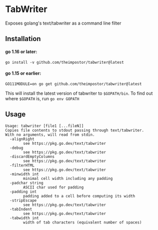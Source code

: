 # TabWriter
Exposes golang's text/tabwriter as a command line filter

## Installation

#### go 1.16 or later:

```
go install -v github.com/theimpostor/tabwriter@latest
```

#### go 1.15 or earlier:
```
GO111MODULE=on go get github.com/theimpostor/tabwriter@latest
```

This will install the latest version of tabwriter to `$GOPATH/bin`. To find out where `$GOPATH` is, run `go env GOPATH`

## Usage
```
Usage: tabwriter [file1 [...fileN]]
Copies file contents to stdout passing through text/tabwriter.
With no arguments, will read from stdin.
  -alignRight
        see https://pkg.go.dev/text/tabwriter
  -debug
        see https://pkg.go.dev/text/tabwriter
  -discardEmptyColumns
        see https://pkg.go.dev/text/tabwriter
  -filterHTML
        see https://pkg.go.dev/text/tabwriter
  -minwidth int
        minimal cell width including any padding
  -padchar string
        ASCII char used for padding
  -padding int
        padding added to a cell before computing its width
  -stripEscape
        see https://pkg.go.dev/text/tabwriter
  -tabIndent
        see https://pkg.go.dev/text/tabwriter
  -tabwidth int
        width of tab characters (equivalent number of spaces)
```
